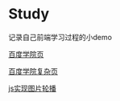 # Study
记录自己前端学习过程的小demo

[百度学院页](https://heartzx.github.io/Study/day9-11/index.html)

[百度学院复杂页](https://heartzx.github.io/Study/day12-15/index.html)

[js实现图片轮播](https://heartzx.github.io/Study/JS实现图片轮播/myindex.html)

